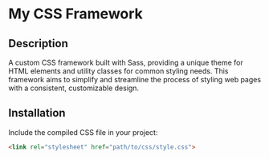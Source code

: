 # My CSS Framework

## Description
A custom CSS framework built with Sass, providing a unique theme for HTML elements and utility classes for common styling needs. This framework aims to simplify and streamline the process of styling web pages with a consistent, customizable design.

## Installation
Include the compiled CSS file in your project:

```html
<link rel="stylesheet" href="path/to/css/style.css">
